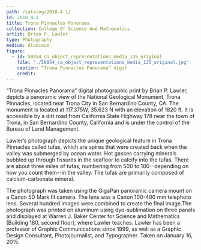 ```yaml
---
path: /catalog/2018.4.1/
id: 2018.4.1
title: Trona Pinnacles Panorama
collection: College Of Science And Mathematics
artist: Brian P. Lawler
type: Photography
medium: Aluminum
figure:
  - id: 50854_ca_object_representations_media_135_original
    file: "./50854_ca_object_representations_media_135_original.jpg"
    caption: “Trona Pinnacles Panorama” digit
    credit: 
---
```

“Trona Pinnacles Panorama” digital photographic print by Brian P. Lawler, depicts a panoramic view of  the National Geological Monument, Trona Pinnacles, located near Trona City in San Bernardino County, CA. The monument is located at 117.375W, 35.623 N  with an elevation of 1820 ft. It is accessible by a dirt road from California State Highway 178 near the town of Trona, in San Bernardino County, California and is under the control of the Bureau of Land Management.

Lawler’s photograph depicts the unique geological feature in Trona Pinnacles called tufas, which are spires that were created back when the valley was submerged by ocean water. Hot gasses carrying minerals bubbled up through fissures in the seafloor to calcify into the tufas. There are about three miles of tufas, numbering from 500 to 100--depending on how you count them--in the valley. The tufas are primarily composed of calcium-carbonate mineral.

The photograph was taken using the GigaPan panoramic camera mount on a Canon 5D Mark III camera. The lens was a Canon 100-400 mm telephoto lens. Several hundred images were combined to create the final image.The photograph was printed on aluminum using dye-sublimation on three panels and displayed at Warren J. Baker Center for Science and Mathematics (Building 180, second floor), where Lawler teaches. Lawler has been a professor of Graphic Communications since 1999, as well as a Graphic Design Consultant, Photojournalist, and Typographer. Taken on January 16, 2015.
